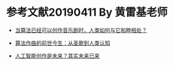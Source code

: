 # 参考文献20190411 By 黄雷基老师

- [当算法已经可以创作音乐剧时，人类如何与它和睦相处？](https://mp.weixin.qq.com/s/PId1EW5RB_aBZOMH1Fwhiw)

- [算法作曲的前世今生：从圣歌到人类认知](https://mp.weixin.qq.com/s/HahmwKRMzkMLCALQxCsM2g)

- [人工智能创作是未来？其实未来已来](https://mp.weixin.qq.com/s/IlLeJTsGajV0FFZXtBBY7Q)

